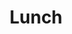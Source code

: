 ---
layout: talk
category: programme
permalink: /programme/12h30
title: "Lunch"
start_time: "12h30"
end_time: "14h00"
type: "break"
---